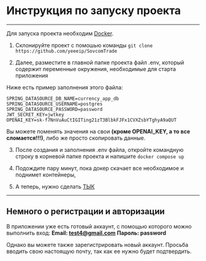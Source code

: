 # Инструкция по запуску проекта
---
Для запуска проекта необходим [Docker](https://www.docker.com/get-started/).  

1) Склонируйте проект с помошью команды ```git clone https://github.com/yeeeip/SovcomTrade```

2) Далее, разместите в главной папке проекта файл .env, который содержит переменные окружения, необходимые для старта приложения

Ниже есть пример заполнения этого файла:
```
SPRING_DATASOURCE_DB_NAME=currency_app_db
SPRING_DATASOURCE_USERNAME=postgres
SPRING_DATASOURCE_PASSWORD=password
JWT_SECRET_KEY=jwtkey
OPENAI_KEY=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
```

Вы можете поменять значения на свои **(кроме OPENAI_KEY, а то все сломается!!!)**, либо же просто скопировать данные.

3) После создания и заполнения .env файла, откройте командную строку в корневой папке проекта и напишите
   ```docker compose up```
   
5) Подождите пару минут, пока докер скачает все необходимое и поднимет контейнеры,
6) А теперь, нужно сделать [ТЫК](http://localhost:3000)
---
## Немного о регистрации и авторизации

В приложении уже есть готовый аккаунт, с помощью которого можно выполнить вход:
**Email: test4@gmail.com**
**Пароль: password**

Однако вы можете также зарегистрировать новый аккаунт. Просьба вводить свою настоящую почту, так как ее нужно будет подтвердить.
